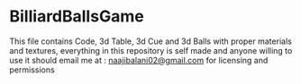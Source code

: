 # BilliardBallsGame
This file contains Code, 3d Table, 3d Cue and 3d Balls with proper materials and textures, everything in this repository is self made and anyone willing to use it should email me at : naajibalani02@gmail.com for licensing and permissions
